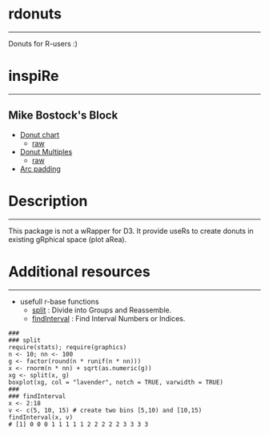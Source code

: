 # rdonuts
---------
Donuts for R-users :)

# inspiRe
---------
## Mike Bostock's Block
- [Donut chart](https://bl.ocks.org/mbostock/3887193)
    + [raw](https://bl.ocks.org/mbostock/raw/3887193/)
- [Donut Multiples](https://bl.ocks.org/mbostock/3888852)
    + [raw](https://bl.ocks.org/mbostock/raw/3888852/)
- [Arc padding](https://bl.ocks.org/mbostock/f37b07b92633781a46f7)
# Description
-------------
This package is not a wRapper for D3. It provide useRs to create
donuts in existing gRphical space (plot aRea).

# Additional resources
-------------
- usefull r-base functions
    +   [split](https://stat.ethz.ch/R-manual/R-devel/library/base/html/split.html) : Divide into Groups and Reassemble.
    +   [findInterval](https://stat.ethz.ch/R-manual/R-devel/library/base/html/findInterval.html) : Find Interval Numbers or Indices. 
```{r}
###
### split
require(stats); require(graphics)
n <- 10; nn <- 100
g <- factor(round(n * runif(n * nn)))
x <- rnorm(n * nn) + sqrt(as.numeric(g))
xg <- split(x, g)
boxplot(xg, col = "lavender", notch = TRUE, varwidth = TRUE)
###
### findInterval
x <- 2:18
v <- c(5, 10, 15) # create two bins [5,10) and [10,15)
findInterval(x, v)
# [1] 0 0 0 1 1 1 1 1 2 2 2 2 2 3 3 3 3
```

